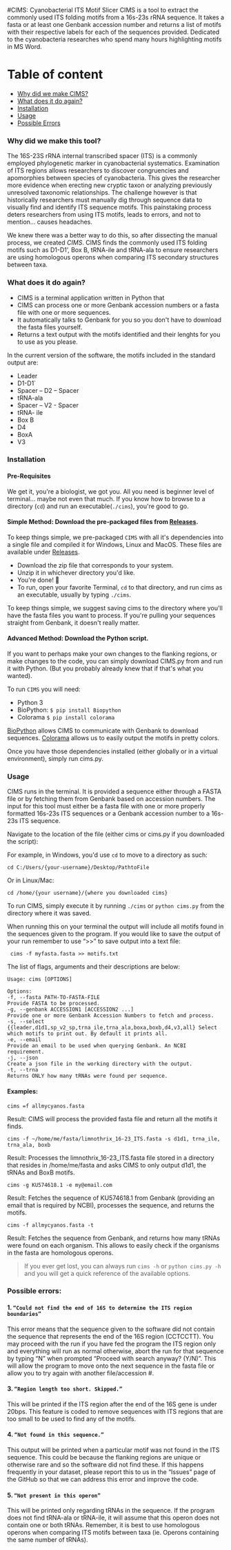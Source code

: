 
#CIMS: Cyanobacterial ITS Motif Slicer
CIMS is a tool to extract the commonly used ITS folding motifs from a 16s-23s rRNA sequence. It takes a fasta or at least one Genbank accession number and returns a list of motifs with their respective labels for each of the sequences provided. 
Dedicated to the cyanobacteria researches who spend many hours highlighting motifs in MS Word.

Table of content
========
 * [Why did we make CIMS?](#why)
 * [What does it do again?](#what)
 * [Installation](#installation)
 * [Usage](#usage)
 * [Possible Errors](#possible-errors)



### Why did we make this tool?

The 16S-23S rRNA internal transcribed spacer (ITS) is a commonly employed phylogenetic marker in cyanobacterial systematics. Examination of ITS regions allows researchers to discover congruencies and apomorphies between species of cyanobacteria. This gives the researcher more evidence when erecting new cryptic taxon or analyzing previously unresolved taxonomic relationships. The challenge however is that historically researchers must manually dig through sequence data to visually find and identify ITS sequence motifs. This painstaking process deters researchers from using ITS motifs, leads to errors, and not to mention… causes headaches.

We knew there was a better way to do this, so after dissecting the manual process, we created *CIMS*. 
CIMS finds the commonly used ITS folding motifs such as D1-D1’, Box B, tRNA-ile and tRNA-ala to ensure researchers are using homologous operons when comparing ITS secondary structures between taxa. 


### What does it do again?

+ CIMS is a terminal application written in Python that 
+ CIMS can process one or more Genbank accession numbers or a fasta file with one or more sequences. 
+ It automatically talks to Genbank for you so you don't have to download the fasta files yourself.
+ Returns a text output with the motifs identified and their lenghts for you to use as you please.

In the current version of the software, the motifs included in the standard output are:
+	Leader
+	D1-D1`
+	Spacer – D2 – Spacer 
+	tRNA-ala
+	Spacer – V2 - Spacer
+	tRNA- ile 
+	Box B 
+	D4
+	BoxA 
+	V3 
                  
### Installation


#### Pre-Requisites
We get it, you're a biologist, we got you. All you need is beginner level of terminal... maybe not even that much. If you know how to browse to a directory (```cd```) and run an executable(```./cims```), you're good to go.


#### Simple Method: Download the pre-packaged files from [Releases](https://github.com/nlabrad/CIMS-Cyanobacterial-ITS-motif-slicer/releases).

To keep things simple, we pre-packaged ```CIMS``` with all it's dependencies into a single file and compiled it for Windows, Linux and MacOS. These files are available under [Releases](https://github.com/nlabrad/CIMS-Cyanobacterial-ITS-motif-slicer/releases).

+ Download the zip file that corresponds to your system.
+ Unzip it in whichever directory you'd like. 
+ You're done! :open_hands:
+ To run, open your favorite Terminal, ```cd``` to that directory, and run cims as an executable, usually by typing ```./cims```.

To keep things simple, we suggest saving cims to the directory where you'll have the fasta files you want to process. 
If you're pulling your sequences straight from Genbank, it doesn't really matter.

#### Advanced Method: Download the Python script.

If you want to perhaps make your own changes to the flanking regions, or make changes to the code, you can simply download CIMS.py from and run it with Python. (But you probably already knew that if that's what you wanted). 

To run ```CIMS``` you will need:
+ Python 3
+ BioPython: ```$ pip install Biopython```
+ Colorama ```$ pip install colorama```

[BioPython](https://biopython.org/) allows CIMS to communicate with Genbank to download sequences.
[Colorama](https://github.com/tartley/colorama) allows us to easily output the motifs in pretty colors.

Once you have those dependencies installed (either globally or in a virtual environment), simply run cims.py.

### Usage

CIMS runs in the terminal. It is provided a sequence either through a FASTA file or by fetching them from Genbank based on accession numbers.
The input for this tool must either be a fasta file with one or more properly formatted 16s-23s ITS sequences or a Genbank accession number to a 16s-23s ITS sequence.


Navigate to the location of the file (either cims or cims.py if you downloaded the script):

For example, in Windows, you'd use ```cd``` to move to a directory as such:

```cd C:/Users/{your-username}/Desktop/PathtoFile```

Or in Linux/Mac:

```cd /home/{your username}/{where you downloaded cims}```

To run CIMS, simply execute it by running ```./cims``` or ```python cims.py``` from the directory where it was saved. 

When running this on your terminal the output will include all motifs found in the sequences given to the program. If you would like to save the output of your run remember to use “>>” to save output into a text file:

``` cims -f myfasta.fasta >> motifs.txt``` 

The list of flags, arguments and their descriptions are below:

```shell
Usage: cims [OPTIONS]

Options:
-f, --fasta PATH-TO-FASTA-FILE                                             Provide FASTA to be processed.
-g, --genbank ACCESSION1 [ACCESSION2 ...]                                  Provide one or more Genbank Accession Numbers to fetch and process.
-s, --select {{leader,d1d1,sp_v2_sp,trna_ile,trna_ala,boxa,boxb,d4,v3,all} Select which motifs to print out. By default it prints all.
-e, --email                                                                Provide an email to be used when querying Genbank. An NCBI requirement.
-j, --json                                                                 Create a json file in the working directory with the output.
-t, --trna                                                                 Returns ONLY how many tRNAs were found per sequence. 
```

#### Examples:
```cims =f allmycyanos.fasta```

Result: CIMS will process the provided fasta file and return all the motifs it finds.

```cims -f ~/home/me/fasta/limnothrix_16-23_ITS.fasta -s d1d1, trna_ile, trna_ala, boxb```

Result: Processes the limnothrix_16-23_ITS.fasta file stored in a directory that resides in /home/me/fasta and asks CIMS to only output d1d1, the tRNAs and BoxB motifs.

```cims -g KU574618.1 -e my@email.com```

Result: Fetches the sequence of KU574618.1 from Genbank (providing an email that is required by NCBI), processes the sequence, and returns the motifs.

```cims -f allmycyanos.fasta -t```

Result: Fetches the sequence from Genbank, and returns how many tRNAs were found on each organism. This allows to easily check if the organisms in the fasta are homologous operons.

>If you ever get lost, you can always run ```cims -h``` or ```python cims.py -h``` and you will get a quick reference of the available options.

### Possible errors: 

#### 1. ```“Could not find the end of 16S to determine the ITS region boundaries”```
This error means that the sequence given to the software did not contain the sequence that represents the end of the 16S region (CCTCCTT). You may proceed with the run if you have fed the program the ITS region only and everything will run as normal otherwise, abort the run for that sequence by typing “N” when prompted “Proceed with search anyway? (Y/N)”. This will allow the program to move onto the next sequence in the fasta file or allow you to try again with another file/accession #. 

#### 3. ```“Region length too short. Skipped.”```
This will be printed if the ITS region after the end of the 16S gene is under 20bps. This feature is coded to remove sequences with ITS regions that are too small to be used to find any of the motifs. 

#### 4. ```“Not found in this sequence.” ```
This output will be printed when a particular motif was not found in the ITS sequence. This could be because the flanking regions are unique or otherwise rare and so the software did not find these. If this happens frequently in your dataset, please report this to us in the “Issues” page of the GitHub so that we can address this error and improve the code.

#### 5. ```“Not present in this operon” ```
This will be printed only regarding tRNAs in the sequence. If the program does not find tRNA-ala or tRNA-ile, it will assume that this operon        does not contain one or both tRNAs. Remember, it is best to use homologous operons when comparing ITS motifs between taxa (ie. Operons containing        the same number of tRNAs). 



